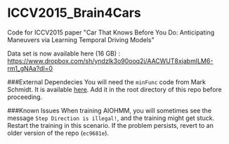 # ICCV2015_Brain4Cars
Code for ICCV2015 paper "Car That Knows Before You Do: Anticipating Maneuvers via Learning Temporal Driving Models"


Data set is now available here (16 GB) : https://www.dropbox.com/sh/yndzlk3o90ooq2j/AACWUT8xjabmILM6-rm1_gNAa?dl=0 

###External Dependecies
You will need the ```minFunc``` code from Mark Schmidt. It is available [here](https://www.cs.ubc.ca/~schmidtm/Software/minFunc.html). Add it in the root directory of this repo before proceeding. 

###Known Issues
When training AIOHMM, you will sometimes see the message ```Step Direction is illegal!```, and the training might get stuck. Restart the training in this scenario. If the problem persists, revert to an older version of the repo (```ec9681e```).